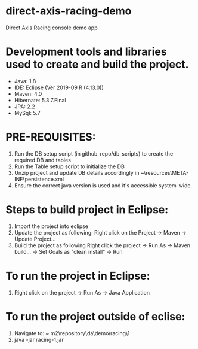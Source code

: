 # direct-axis-racing-demo
Direct Axis Racing console demo app

Development tools and libraries used to create and build the project.
=====================================================================
- Java:      1.8
- IDE:       Eclipse (Ver 2019-09 R (4.13.0))
- Maven:     4.0
- Hibernate: 5.3.7.Final
- JPA:	   2.2
- MySql:     5.7

PRE-REQUISITES:
===============
1.	Run the DB setup script (in github_repo/db_scripts) to create the required DB and tables
2.	Run the Table setup script to initialize the DB
3.	Unzip project and update DB details accordingly in ~\resources\META-INF\persistence.xml
4.  Ensure the correct java version is used and it's accessible system-wide.

Steps to build project in Eclipse:
==================================
1.	Import the project into eclipse
2.	Update the project as following:
	Right click on the Project -> Maven -> Update Project...
3.	Build the project as following
	Right click the project -> Run As -> Maven build... -> Set Goals as "clean install" -> Run

To run the project in Eclipse:
==============================
1.	Right click on the project -> Run As -> Java Application

To run the project outside of eclise:
=====================================
1.  Navigate to: ~\.m2\repository\da\demo\racing\1
2.  java -jar racing-1.jar

